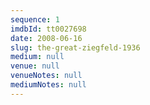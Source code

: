 ```yaml
---
sequence: 1
imdbId: tt0027698
date: 2008-06-16
slug: the-great-ziegfeld-1936
medium: null
venue: null
venueNotes: null
mediumNotes: null
---
```


